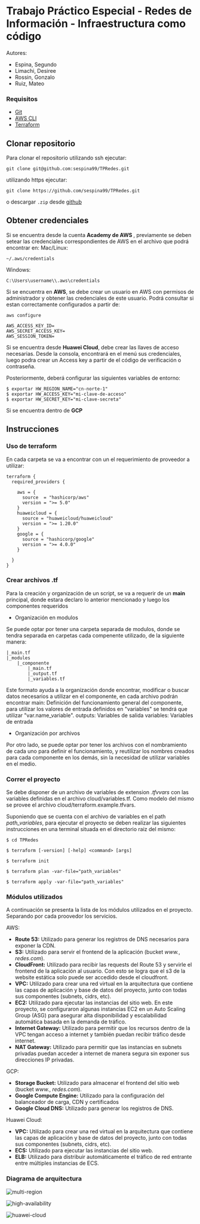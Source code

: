 # Trabajo Práctico Especial - Redes de Información - Infraestructura como código

Autores:

- Espina, Segundo
- Limachi, Desiree
- Rossin, Gonzalo
- Ruiz, Mateo

### Requisitos

- [Git](https://git-scm.com/book/en/v2/Getting-Started-Installing-Git)
- [AWS CLI](https://docs.aws.amazon.com/cli/latest/userguide/getting-started-install.html)
- [Terraform](https://www.terraform.io/downloads.html)

## Clonar repositorio

Para clonar el repositorio
utilizando ssh ejecutar:

```
git clone git@github.com:sespina99/TPRedes.git
```

utilizando https ejecutar:

```
git clone https://github.com/sespina99/TPRedes.git
```

o descargar `.zip` desde [github](https://github.com/sespina99/TPRedes)


## Obtener credenciales

Si se encuentra desde la cuenta <b>Academy de AWS </b>, previamente se deben setear las credenciales correspondientes de AWS en el archivo que podrá encontrar en:
Mac/Linux:
```
~/.aws/credentials
```
Windows:
```
C:\Users\username\\.aws\credentials
```

Si se encuentra en <b>AWS</b>, se debe crear un usuario en AWS con permisos de administrador y obtener las credenciales de este usuario. Podrá consultar si estan correctamente configurados a partir de:
```
aws configure
```
```
AWS_ACCESS_KEY_ID=
AWS_SECRET_ACCESS_KEY=
AWS_SESSION_TOKEN= 
```

Si se encuentra desde <b>Huawei Cloud</b>, debe crear las llaves  de acceso necesarias. Desde la consola, encontrará en el menú sus credenciales, luego podra crear un Access key a partir de el código de verificación o contraseña.

Posteriormente, deberá configurar las siguientes variables de entorno: 
```
$ exportar HW_REGION_NAME="cn-norte-1"
$ exportar HW_ACCESS_KEY="mi-clave-de-acceso"
$ exportar HW_SECRET_KEY="mi-clave-secreta"
```

Si se encuentra dentro de <b>GCP</b> 


## Instrucciones

### Uso de terraform

En cada carpeta se va a encontrar con un el requerimiento de proveedor a utilizar:

```
terraform {
  required_providers {

    aws = {
      source  = "hashicorp/aws"
      version = ">= 5.0"
    }
    huaweicloud = {
      source = "huaweicloud/huaweicloud"
      version = ">= 1.20.0"
    }
    google = {
      source = "hashicorp/google"
      version = ">= 4.0.0"
    }

  }
}
```

### Crear archivos .tf

Para la creación y organización de un script, se va a requerir de un <b>main</b> principal, donde estara declaro lo anterior mencionado y luego los componentes requeridos

- Organización en modulos

Se puede optar por tener una carpeta separada de modulos, donde se tendra separada en carpetas cada compenente utilizado, de la siguiente manera:

    |_main.tf
    |_modules
        |_componente
            |_main.tf
            |_output.tf
            |_variables.tf

Este formato ayuda a la organización donde encontrar, modificar o buscar datos necesarios a utilizar en el componente, en cada archivo podrán encontrar
main: Definición del funcionamiento general del componente, para utilizar los valores de entrada definidos en "variables" se tendrá que utilizar "var.name_variable".
outputs: Variables de salida
variables: Variables de entrada

- Organización por archivos

Por otro lado, se puede optar por tener los archivos con el nombramiento de cada uno para definir el funcionamiento, y reutilizar los nombres creados para cada componente en los demás, sin la necesidad de utilizar variables en el medio.


### Correr el proyecto

Se debe disponer de un archivo de variables de extension <i>.tfvvars</i> con las variables definidas en el archivo cloud/variables.tf. Como modelo del mismo se provee el archivo cloud/terraform.example.tfvars.

Suponiendo que se cuenta con el archivo de variables en el path <i>path_variables</i>, para ejecutar el proyecto se deben realizar las siguientes instrucciones en una terminal situada en el directorio raiz del mismo:

```
$ cd TPRedes

$ terraform [-version] [-help] <command> [args]

$ terraform init

$ terraform plan -var-file="path_variables"

$ terraform apply -var-file="path_variables"
```


### Módulos utilizados

A continuación se presenta la lista de los módulos utilizados en el proyecto. Separando por cada proovedor los servicios.

AWS:

- <b>Route 53:</b> Utilizado para generar los registros de DNS necesarios para exponer la CDN.
- <b>S3:</b> Utilizado para servir el frontend de la aplicación (bucket <i>www.</i>, <i>redes.com</i>).
- <b>CloudFront:</b> Utilizado para recibir las requests del Route 53 y servirle el frontend de la aplicación al usuario. Con esto se logra que el s3 de la website estática solo puede ser accedido desde el cloudfront.
- <b>VPC:</b> Utilizado para crear una red virtual en la arquitectura que contiene las capas de aplicación y base de datos del proyecto, junto con todas sus componentes (subnets, cidrs, etc).
- <b>EC2:</b> Utilizado para ejecutar las instancias del sitio web. En este proyecto, se configuraron algunas instancias EC2 en un Auto Scaling Group (ASG) para asegurar alta disponibilidad y escalabilidad automática basada en la demanda de tráfico.
- <b>Internet Gateway:</b> Utilizado para permitir que los recursos dentro de la VPC tengan acceso a internet y también puedan recibir tráfico desde internet. 
- <b>NAT Gateway:</b> Utilizado para permitir que las instancias en subnets privadas puedan acceder a internet de manera segura sin exponer sus direcciones IP privadas. 

GCP:

- <b>Storage Bucket:</b> Utilizado para almacenar el frontend del sitio web (bucket <i>www.</i>, <i>redes.com</i>). 
- <b>Google Compute Engine:</b> Utilizado para la configuración del balanceador de carga, CDN y certificados
- <b>Google Cloud DNS:</b> Utilizado para generar los registros de DNS.

Huawei Cloud:
- <b>VPC:</b> Utilizado para crear una red virtual en la arquitectura que contiene las capas de aplicación y base de datos del proyecto, junto con todas sus componentes (subnets, cidrs, etc).
- <b>ECS:</b> Utilizado para ejecutar las instancias del sitio web. 
- <b>ELB:</b> Utilizado para distribuir automáticamente el tráfico de red entrante entre múltiples instancias de ECS.

### Diagrama de arquitectura

![multi-region](./diagramas/MultiRegion.png)

![high-availability](./diagramas/HighAvailability.png)

![huawei-cloud](./diagramas/HuaweiCloud.jpg)

